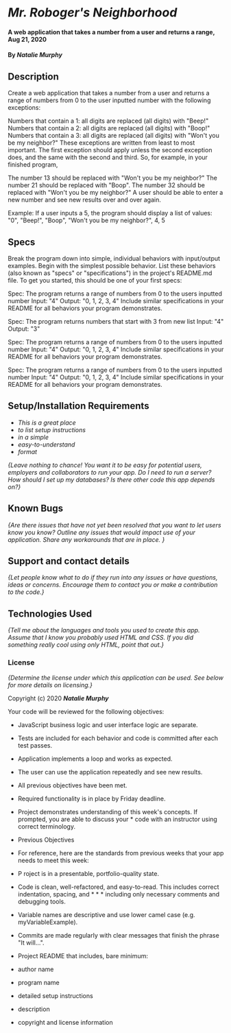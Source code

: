 # _Mr. Roboger's Neighborhood_

#### A web application that takes a number from a user and returns a range, Aug 21, 2020

#### By _**Natalie Murphy**_

## Description

Create a web application that takes a number from a user and returns a range of numbers from 0 to the user inputted number with the following exceptions:

Numbers that contain a 1: all digits are replaced (all digits) with "Beep!"
Numbers that contain a 2: all digits are replaced (all digits) with "Boop!"
Numbers that contain a 3: all digits are replaced (all digits) with "Won't you be my neighbor?"
These exceptions are written from least to most important. The first exception should apply unless the second exception does, and the same with the second and third. So, for example, in your finished program,

The number 13 should be replaced with "Won't you be my neighbor?"
The number 21 should be replaced with "Boop".
The number 32 should be replaced with "Won't you be my neighbor?"
A user should be able to enter a new number and see new results over and over again.

Example: If a user inputs a 5, the program should display a list of values: "0", "Beep!", "Boop", "Won't you be my neighbor?", 4, 5

## Specs
Break the program down into simple, individual behaviors with input/output examples. Begin with the simplest possible behavior. List these behaviors (also known as "specs" or "specifications") in the project's README.md file. To get you started, this should be one of your first specs:

Spec: The program returns a range of numbers from 0 to the users inputted number
Input: "4"
Output: "0, 1, 2, 3, 4"
Include similar specifications in your README for all behaviors your program demonstrates.

Spec: The program returns numbers that start with 3 from new list
Input: "4"
Output: "3"

Spec: The program returns a range of numbers from 0 to the users inputted number
Input: "4"
Output: "0, 1, 2, 3, 4"
Include similar specifications in your README for all behaviors your program demonstrates.

Spec: The program returns a range of numbers from 0 to the users inputted number
Input: "4"
Output: "0, 1, 2, 3, 4"
Include similar specifications in your README for all behaviors your program demonstrates.


## Setup/Installation Requirements

* _This is a great place_
* _to list setup instructions_
* _in a simple_
* _easy-to-understand_
* _format_

_{Leave nothing to chance! You want it to be easy for potential users, employers and collaborators to run your app. Do I need to run a server? How should I set up my databases? Is there other code this app depends on?}_

## Known Bugs

_{Are there issues that have not yet been resolved that you want to let users know you know?  Outline any issues that would impact use of your application.  Share any workarounds that are in place. }_

## Support and contact details

_{Let people know what to do if they run into any issues or have questions, ideas or concerns.  Encourage them to contact you or make a contribution to the code.}_

## Technologies Used

_{Tell me about the languages and tools you used to create this app. Assume that I know you probably used HTML and CSS. If you did something really cool using only HTML, point that out.}_

### License

*{Determine the license under which this application can be used.  See below for more details on licensing.}*

Copyright (c) 2020 **_Natalie Murphy_**

Your code will be reviewed for the following objectives:

* JavaScript business logic and user interface logic are separate.
* Tests are included for each behavior and code is committed after each test passes.
* Application implements a loop and works as expected.
* The user can use the application repeatedly and see new results.
* All previous objectives have been met.
* Required functionality is in place by Friday deadline.
* Project demonstrates understanding of this week's concepts. If prompted, you are able to discuss your *  code with an instructor using correct terminology.
* Previous Objectives
* For reference, here are the standards from previous weeks that your app needs to meet this week:

* P roject is in a presentable, portfolio-quality state.
* Code is clean, well-refactored, and easy-to-read. This includes correct indentation, spacing, and * * *   including only necessary comments and debugging tools.
* Variable names are descriptive and use lower camel case (e.g. myVariableExample).
* Commits are made regularly with clear messages that finish the phrase "It will…".
* Project README that includes, bare minimum:
* author name
* program name
* detailed setup instructions
* description
* copyright and license information